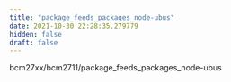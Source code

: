 ```yaml
---
title: "package_feeds_packages_node-ubus"
date: 2021-10-30 22:28:35.279779
hidden: false
draft: false
---
```


bcm27xx/bcm2711/package_feeds_packages_node-ubus

